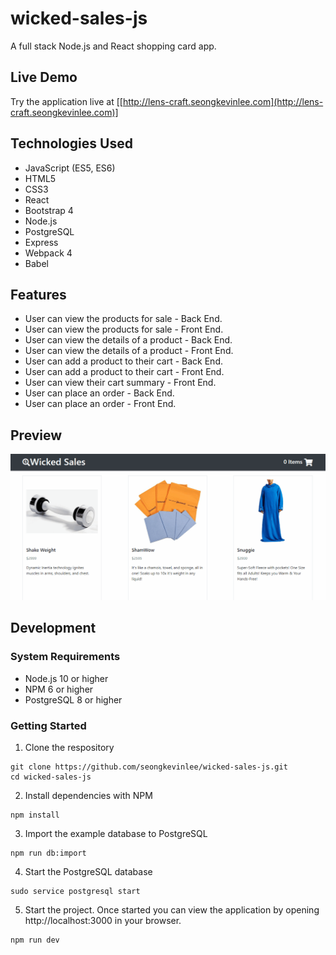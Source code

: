 # wicked-sales-js
A full stack Node.js and React shopping card app.

## Live Demo
Try the application live at [[http://lens-craft.seongkevinlee.com](http://lens-craft.seongkevinlee.com)]

## Technologies Used
* JavaScript (ES5, ES6)
* HTML5
* CSS3
* React
* Bootstrap 4
* Node.js
* PostgreSQL
* Express
* Webpack 4
* Babel

## Features
* User can view the products for sale - Back End.
* User can view the products for sale - Front End.
* User can view the details of a product - Back End.
* User can view the details of a product - Front End.
* User can add a product to their cart - Back End.
* User can add a product to their cart - Front End.
* User can view their cart summary - Front End.
* User can place an order - Back End.
* User can place an order - Front End.

## Preview
![demo-1](https://github.com/seongkevinlee/wicked-sales-js/blob/master/demo-1.gif?raw=true)

## Development
### System Requirements
* Node.js 10 or higher
* NPM 6 or higher
* PostgreSQL 8 or higher

### Getting Started
1. Clone the respository
```
git clone https://github.com/seongkevinlee/wicked-sales-js.git
cd wicked-sales-js
```
2. Install dependencies with NPM
```
npm install
```
3. Import the example database to PostgreSQL
```
npm run db:import
```
4. Start the PostgreSQL database
```
sudo service postgresql start
```
5. Start the project. Once started you can view the application by opening http://localhost:3000 in your browser.
```
npm run dev
```
